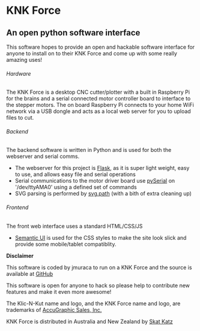# KNK Force
## An open python software interface
This software hopes to provide an open and hackable software interface for anyone to install on to their KNK Force and come up with some really amazing uses!

###### Hardware
The KNK Force is a desktop CNC cutter/plotter with a built in Raspberry Pi for the brains and a serial connected motor controller board to interface to the stepper motors. The on board Raspberry Pi connects to your home WiFi network via a USB dongle and acts as a local web server for you to upload files to cut.

###### Backend
The backend software is written in Python and is used for both the webserver and serial comms. 
- The webserver for this project is [Flask](http://flask.pocoo.org/), as it is super light weight, easy to use, and allows easy file and serial operations
- Serial communications to the motor driver board use [pySerial](https://github.com/pyserial/pyserial) on '/dev/ttyAMA0' using a defined set of commands
- SVG parsing is performed by [svg.path](https://pypi.python.org/pypi/svg.path) (with a bith of extra cleaning up)

###### Frontend
The front web interface uses a standard HTML/CSS/JS
- [Semantic UI](http://semantic-ui.com/) is used for the CSS styles to make the site look slick and provide some mobile/tablet compatiblity.

**Disclaimer**

This software is coded by jmuraca to run on a KNK Force and the source is available at [GitHub](https://github.com/jmuraca/knkforce/)

This software is open for anyone to hack so please help to contribute new features and make it even more awesome!

The Klic-N-Kut name and logo, and the KNK Force name and logo, are trademarks of [AccuGraphic Sales, Inc.](http://knkusa.com/)

KNK Force is distributed in Australia and New Zealand by [Skat Katz](http://www.skatkatz.com.au)
